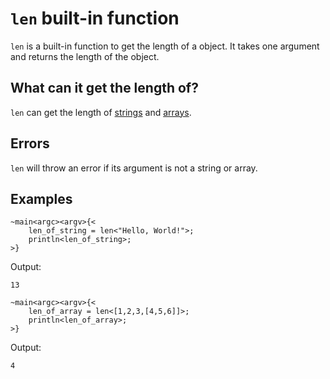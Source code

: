 # `len` built-in function
`len` is a built-in function to get the length of a object. It takes one argument and returns the length of the object.

## What can it get the length of?
`len` can get the length of [strings] and [arrays].

## Errors
`len` will throw an error if its argument is not a string or array.

## Examples
```ocypode
~main<argc><argv>{<
    len_of_string = len<"Hello, World!">;
    println<len_of_string>;
>}
```
Output:
```
13
```

```ocypode
~main<argc><argv>{<
    len_of_array = len<[1,2,3,[4,5,6]]>;
    println<len_of_array>;
>}
```
Output:
```
4
```

[strings]: ../types/string.md
[arrays]: ../types/array.md